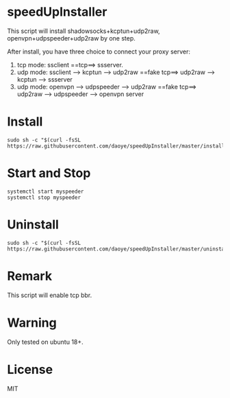 # speedUpInstaller

This script will install shadowsocks+kcptun+udp2raw, openvpn+udpspeeder+udp2raw by one step.

After install, you have three choice to connect your proxy server:

1. tcp mode: ssclient ==tcp==> ssserver.
2. udp mode: ssclient --> kcptun --> udp2raw ==fake tcp==> udp2raw --> kcptun --> ssserver
3. udp mode: openvpn --> udpspeeder --> udp2raw ==fake tcp==> udp2raw --> udpspeeder --> openvpn server

# Install

    sudo sh -c "$(curl -fsSL https://raw.githubusercontent.com/daoye/speedUpInstaller/master/install.sh)"

# Start and Stop

    systemctl start myspeeder
    systemctl stop myspeeder

# Uninstall

    sudo sh -c "$(curl -fsSL https://raw.githubusercontent.com/daoye/speedUpInstaller/master/uninstall.sh)"

# Remark

This script will enable tcp bbr.

# Warning

Only tested on ubuntu 18+.

# License

MIT

